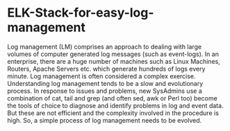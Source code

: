# ELK-Stack-for-easy-log-management
Log management (LM) comprises an approach to dealing with large volumes of computer generated log messages (such as event-logs). In an enterprise, there are a huge number of machines such as Linux Machines, Routers, Apache Servers etc. which generate hundreds of logs every minute.  Log management is often considered a complex exercise. Understanding log management tends to be a slow and evolutionary process. In response to issues and problems, new SysAdmins use a combination of cat, tail and grep (and often sed, awk or Perl too) become the tools of choice to diagnose and identify problems in log and event data. But these are not efficient and the complexity involved in the procedure is high. So, a simple process of log management needs to be evolved.
